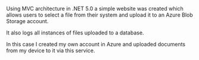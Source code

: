 Using MVC architecture in .NET 5.0 a simple website was created which allows users to select a file from their system and upload it to an Azure Blob Storage account.

It also logs all instances of files uploaded to a database.

In this case I created my own account in Azure and uploaded documents from my device to it via this service. 
